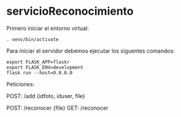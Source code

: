 # servicioReconocimiento

Primero iniciar el entorno virtual:

    . venv/bin/activate

Para iniciar el servidor debemos ejecutar los siguentes comandos:

    export FLASK_APP=flaskr
    export FLASK_ENV=development
    flask run --host=0.0.0.0


Peticiones:

POST: /add {idfoto, iduser, file}

POST: /reconocer {file}
GET: /reconocer